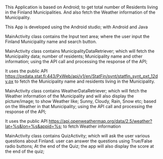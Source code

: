 This Application is based on Android;  to get total number of  Residents living
in the Finland Municipalities.  And also fetch the Weather information of the Municipality.

This App is developed using the Android studio; with Android and Java

MainActivity class contains the Input text area; where the user input the Finland Municipality
name and search button.

MainActivity class contains MunicipalityDataRetriever;  which will fetch the Municipality
data;  number of residents; Municipality name and other information; using the API call
and processing the response of the API;

It uses the public API  https://pxdata.stat.fi:443/PxWeb/api/v1/en/StatFin/synt/statfin_synt_pxt_12dy.px
to fetch the Municipality name and residents living in the Municipality.

MainActivity class contains WeatherDataRetriever;  which will fetch the Weather
information of the Municipality and will also display the picture/image; to show Weather like;
Sunny, Cloudy, Rain, Snow etc; based on the Weather in that Municipality;  using the API call
and processing the response of the API;

It uses the public API https://api.openweathermap.org/data/2.5/weather?lat=%s&lon=%s&appid=%s;
to fetch Weather information

MainActivity class contains QuizActivity;  which will ask the user various questions about Finland.
user can answer the questions using True/False radio buttons; At the end of the Quiz; the app
will also display the score at the end of the quiz;